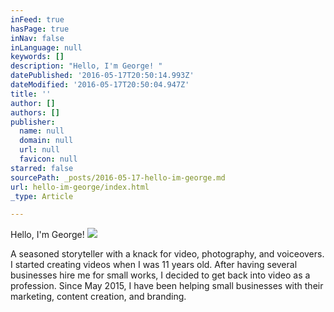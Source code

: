 ```yaml
---
inFeed: true
hasPage: true
inNav: false
inLanguage: null
keywords: []
description: "Hello, I'm George! "
datePublished: '2016-05-17T20:50:14.993Z'
dateModified: '2016-05-17T20:50:04.947Z'
title: ''
author: []
authors: []
publisher:
  name: null
  domain: null
  url: null
  favicon: null
starred: false
sourcePath: _posts/2016-05-17-hello-im-george.md
url: hello-im-george/index.html
_type: Article

---
```

Hello, I'm George! ![](https://the-grid-user-content.s3-us-west-2.amazonaws.com/59d78983-6618-43bc-bde7-35778c91e5bf.jpg)

A seasoned storyteller with a knack for video, photography, and voiceovers. I started creating videos when I was 11 years old. After having several businesses hire me for small works, I decided to get back into video as a profession. Since May 2015, I have been helping small businesses with their marketing, content creation, and branding.